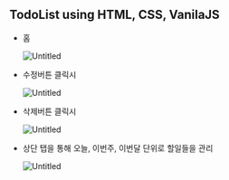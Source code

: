 ## TodoList using HTML, CSS, VanilaJS

- 홈
    
    ![Untitled](https://user-images.githubusercontent.com/65762283/179506024-25f6ed1e-7489-4a17-8f12-b6cbb2ffbe43.png)
    
- 수정버튼 클릭시
    
    ![Untitled](https://user-images.githubusercontent.com/65762283/179506036-61ddd129-7a62-453d-a832-783aa0d74a9c.png)
    
- 삭제버튼 클릭시
    
    ![Untitled](https://user-images.githubusercontent.com/65762283/179506036-61ddd129-7a62-453d-a832-783aa0d74a9c.png)
    
- 상단 탭을 통해 오늘, 이번주, 이번달 단위로 할일들을 관리
    
    ![Untitled](https://user-images.githubusercontent.com/65762283/179506051-17af3663-e5ea-4cb6-b5f3-cdbaaf153afb.png)
